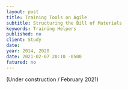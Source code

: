 ```yaml
---
layout: post
title: Training Tools on Agile
subtitle: Structuring the Bill of Materials
keywords: Training Helpers
published: no
client: Study
date:
year: 2014, 2020
date: 2021-02-07 20:10 -0500
fatured: no
---
```

(Under construction / February 2021)
